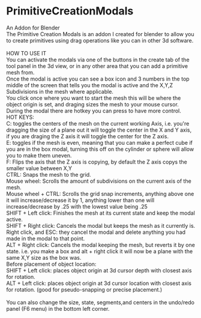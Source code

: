 # PrimitiveCreationModals
An Addon for Blender <br />
The Primitive Creation Modals is an addon I created for blender to allow you to create primitives using drag operations like you can in other 3d software. <br />
<br />
HOW TO USE IT <br />
You can activate the modals via one of the buttons in the create tab of the tool panel in the 3d view, or in any other area that you can add a primitive mesh from. <br />
Once the modal is active you can see a box icon and 3 numbers in the top middle of the screen that tells you the modal is active and the X,Y,Z Subdivisions in the mesh where applicable. <br />
You click once where you want to start the mesh this will be where the object origin is set, and draging sizes the mesh to your mouse cursor. During the modal there are hotkey you can press to have more control.<br />
HOT KEYS: <br />
C: toggles the centers of the mesh on the current working Axis, i.e. you're dragging the size of a plane out it will toggle the center in the X and Y axis, if you are draging the Z axis it will toggle the center for the Z axis.<br />
E: toggles if the mesh is even, meaning that you can make a perfect cube if you are in the box modal, turning this off on the cylinder or sphere will allow you to make them uneven. <br />
F: Flips the axis that the Z axis is copying, by default the Z axis copys the smaller value between X,Y <br />
CTRL: Snaps the mesh to the grid. <br />
Mouse wheel: Scrolls the amount of subdivisions on the current axis of the mesh. <br />
Mouse wheel + CTRL: Scrolls the grid snap increments, anything above one it will increase/decrease it by 1, anything lower than one will increase/decrease by .25 with the lowest value being .25 <br />
SHIFT + Left click: Finishes the mesh at its current state and keep the modal active. <br />
SHIFT + Right click: Cancels the modal but keeps the mesh as it currently is. <br />
Right click, and ESC: they cancel the modal and delete anything you had made in the modal to that point.<br />
ALT + Right click: Cancels the modal keeping the mesh, but reverts it by one state. i.e. you make a box and alt + right click it will now be a plane with the same X,Y size as the box was. <br />
Before placement of object location:<br />
SHIFT + Left click: places object origin at 3d cursor depth with closest axis for rotation.<br />
ALT + Left click: places object origin at 3d cursor location with closest axis for rotation. (good for pseudo-snapping or precise placement.)<br />
<br />
You can also change the size, state, segments,and centers in the undo/redo panel (F6 menu) in the bottom left corner.
